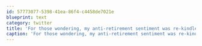 ```yaml
---
id: 57773077-5398-41ea-86f4-c4458de7021e
blueprint: text
category: twitter
title: 'For those wondering, my anti-retirement sentiment was re-kindled via this excellent post by @dhg ow.ly/9eDqT'
caption: 'For those wondering, my anti-retirement sentiment was re-kindled via this excellent post by <span class="username username_linked">@<a href="https://twitter.com/dhg" title="Dave Gamache">dhg</a></span> <a href="http://ow.ly/9eDqT" title="http://ow.ly/9eDqT" class="link link_untco">ow.ly/9eDqT</a>'
---
```

